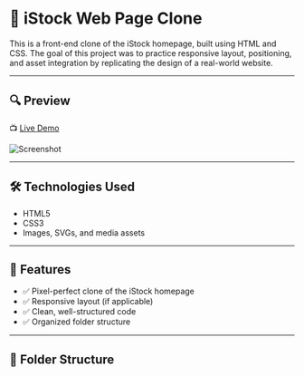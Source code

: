 # 📸 iStock Web Page Clone

This is a front-end clone of the iStock homepage, built using HTML and CSS. The goal of this project was to practice responsive layout, positioning, and asset integration by replicating the design of a real-world website.

---

## 🔍 Preview

📺 [Live Demo](https://kshitij-pal99.github.io/Clone_istock/) 

![Screenshot](.istock/Images/stock.png) 

---

## 🛠️ Technologies Used

- HTML5
- CSS3
- Images, SVGs, and media assets

---

## 🎯 Features

- ✅ Pixel-perfect clone of the iStock homepage
- ✅ Responsive layout (if applicable)
- ✅ Clean, well-structured code
- ✅ Organized folder structure

---

## 📁 Folder Structure

